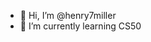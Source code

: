 - 👋 Hi, I’m @henry7miller
- 🌱 I’m currently learning CS50

<!---
henry7miller/henry7miller is a ✨ special ✨ repository because its `README.md` (this file) appears on your GitHub profile.
You can click the Preview link to take a look at your changes.
--->
